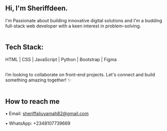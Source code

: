 ## Hi, I'm Sheriffdeen.

I'm Passionate about building innovative digital solutions and I'm a budding full-stack web developer with a keen interest in problem-solving.
<br>
<br>

## Tech Stack:
HTML | CSS | JavaScript | Python | Bootstrap | Figma
<br>
<br>

I’m looking to collaborate on front-end projects. Let's connect and build something amazing together! ✨
<br>
<br>

## How to reach me
• Email: sheriffaliuyamah82@gmail.com 

• WhatsApp: +2348107739669

